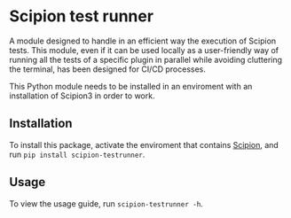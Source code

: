 # Scipion test runner
A module designed to handle in an efficient way the execution of Scipion tests.
This module, even if it can be used locally as a user-friendly way of running all the tests of a specific plugin in parallel while avoiding cluttering the terminal, has been designed for CI/CD processes.

This Python module needs to be installed in an enviroment with an installation of Scipion3 in order to work.

## Installation
To install this package, activate the enviroment that contains [Scipion](https://scipion.i2pc.es/), and run `pip install scipion-testrunner`.

## Usage
To view the usage guide, run `scipion-testrunner -h`.
